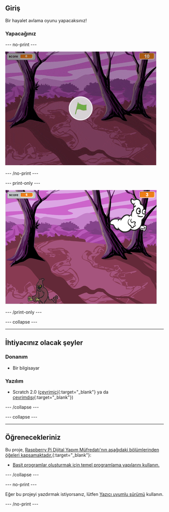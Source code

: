 ## Giriş

Bir hayalet avlama oyunu yapacaksınız!

### Yapacağınız

\--- no-print \---

![showcase](images/showcase.gif)

\--- /no-print \---

\--- print-only \---

![showcase](images/showcase-static.png)

\--- /print-only \---

\--- collapse \---

* * *

## İhtiyacınız olacak şeyler

### Donanım

+ Bir bilgisayar

### Yazılım

+ Scratch 2.0 ([çevrimiçi](http://rpf.io/scratchon){:target="_blank"} ya da [çevrimdışı](http://rpf.io/scratchoff){:target="_blank"})

\--- /collapse \---

\--- collapse \---

* * *

## Öğrenecekleriniz

Bu proje, [Raspberry Pi Dijital Yapım Müfredatı'nın aşağıdaki bölümlerinden öğeleri kapsamaktadır.](http://rpf.io/curriculum){:target="_blank"}:

+ [Basit programlar oluşturmak için temel programlama yapılarını kullanın.](https://www.raspberrypi.org/curriculum/programming/creator)

\--- /collapse \---

\--- no-print \---

Eğer bu projeyi yazdırmak istiyorsanız, lütfen [Yazıcı uyumlu sürümü](https://projects.raspberrypi.org/en/projects/ghostbusters/print) kullanın.

\--- /no-print \---